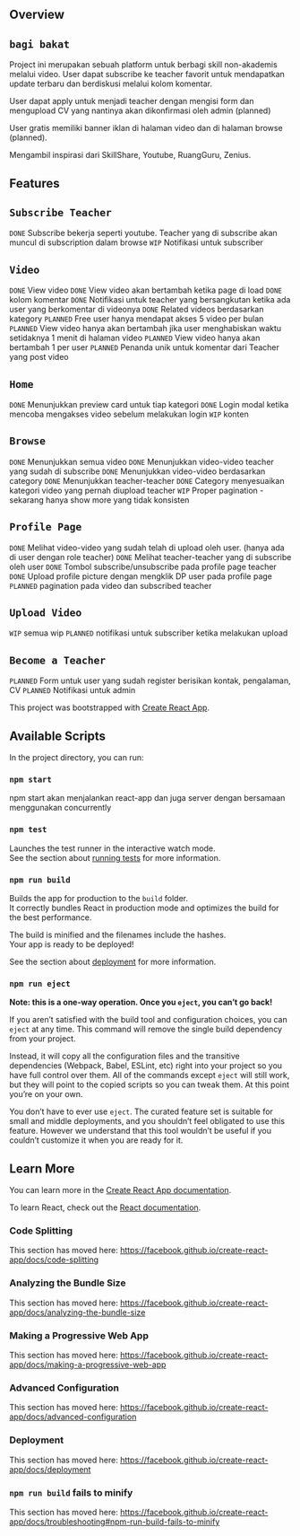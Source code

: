 ## Overview
## `bagi bakat`
Project ini merupakan sebuah platform untuk berbagi skill non-akademis melalui video. User dapat subscribe ke teacher favorit untuk mendapatkan update terbaru dan berdiskusi melalui kolom komentar.

User dapat apply untuk menjadi teacher dengan mengisi form dan mengupload CV yang nantinya akan dikonfirmasi oleh admin (planned)

User gratis memiliki banner iklan di halaman video dan di halaman browse (planned). 

Mengambil inspirasi dari SkillShare, Youtube, RuangGuru, Zenius. 

## Features
## `Subscribe Teacher` 
`DONE` Subscribe bekerja seperti youtube. Teacher yang di subscribe akan muncul di subscription dalam browse
`WIP` Notifikasi untuk subscriber

## `Video`
`DONE` View video
`DONE` View video akan bertambah ketika page di load
`DONE` kolom komentar
`DONE` Notifikasi untuk teacher yang bersangkutan ketika ada user yang berkomentar di videonya
`DONE` Related videos berdasarkan kategory
`PLANNED` Free user hanya mendapat akses 5 video per bulan
`PLANNED` View video hanya akan bertambah jika user menghabiskan waktu setidaknya 1 menit di halaman video
`PLANNED` View video hanya akan bertambah 1 per user
`PLANNED` Penanda unik untuk komentar dari Teacher yang post video

## `Home`
`DONE` Menunjukkan preview card untuk tiap kategori
`DONE` Login modal ketika mencoba mengakses video sebelum melakukan login
`WIP` konten

## `Browse`
`DONE` Menunjukkan semua video
`DONE` Menunjukkan video-video teacher yang sudah di subscribe
`DONE` Menunjukkan video-video berdasarkan category
`DONE` Menunjukkan teacher-teacher
`DONE` Category menyesuaikan kategori video yang pernah diupload teacher
`WIP` Proper pagination - sekarang hanya show more yang tidak konsisten

## `Profile Page`
`DONE` Melihat video-video yang sudah telah di upload oleh user. (hanya ada di user dengan role teacher)
`DONE` Melihat teacher-teacher yang di subscribe oleh user
`DONE` Tombol subscribe/unsubscribe pada profile page teacher
`DONE` Upload profile picture dengan mengklik DP user pada profile page
`PLANNED` pagination pada video dan subscribed teacher

## `Upload Video`
`WIP` semua wip
`PLANNED` notifikasi untuk subscriber ketika melakukan upload

## `Become a Teacher`
`PLANNED` Form untuk user yang sudah register berisikan kontak, pengalaman, CV
`PLANNED` Notifikasi untuk admin

This project was bootstrapped with [Create React App](https://github.com/facebook/create-react-app).

## Available Scripts

In the project directory, you can run:

### `npm start`

npm start akan menjalankan react-app dan juga server dengan bersamaan menggunakan concurrently


### `npm test`

Launches the test runner in the interactive watch mode.<br>
See the section about [running tests](https://facebook.github.io/create-react-app/docs/running-tests) for more information.

### `npm run build`

Builds the app for production to the `build` folder.<br>
It correctly bundles React in production mode and optimizes the build for the best performance.

The build is minified and the filenames include the hashes.<br>
Your app is ready to be deployed!

See the section about [deployment](https://facebook.github.io/create-react-app/docs/deployment) for more information.

### `npm run eject`

**Note: this is a one-way operation. Once you `eject`, you can’t go back!**

If you aren’t satisfied with the build tool and configuration choices, you can `eject` at any time. This command will remove the single build dependency from your project.

Instead, it will copy all the configuration files and the transitive dependencies (Webpack, Babel, ESLint, etc) right into your project so you have full control over them. All of the commands except `eject` will still work, but they will point to the copied scripts so you can tweak them. At this point you’re on your own.

You don’t have to ever use `eject`. The curated feature set is suitable for small and middle deployments, and you shouldn’t feel obligated to use this feature. However we understand that this tool wouldn’t be useful if you couldn’t customize it when you are ready for it.

## Learn More

You can learn more in the [Create React App documentation](https://facebook.github.io/create-react-app/docs/getting-started).

To learn React, check out the [React documentation](https://reactjs.org/).

### Code Splitting

This section has moved here: https://facebook.github.io/create-react-app/docs/code-splitting

### Analyzing the Bundle Size

This section has moved here: https://facebook.github.io/create-react-app/docs/analyzing-the-bundle-size

### Making a Progressive Web App

This section has moved here: https://facebook.github.io/create-react-app/docs/making-a-progressive-web-app

### Advanced Configuration

This section has moved here: https://facebook.github.io/create-react-app/docs/advanced-configuration

### Deployment

This section has moved here: https://facebook.github.io/create-react-app/docs/deployment

### `npm run build` fails to minify

This section has moved here: https://facebook.github.io/create-react-app/docs/troubleshooting#npm-run-build-fails-to-minify
